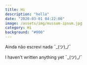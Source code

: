 ```yaml
---
title: Hi
description: "hello"
date: "2020-03-01 04:22:00"
image: /assets/img/mussum-ipsum.jpg
category: Hi
background: "#000"
---
```


Ainda não escrevi nada ¯\_(ツ)\_/¯

I haven't written anything yet ¯\_(ツ)\_/¯
